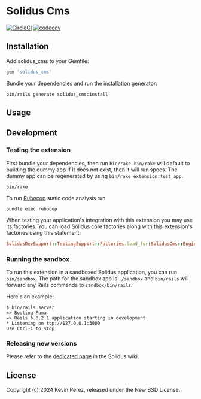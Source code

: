 # Solidus Cms

[![CircleCI](https://circleci.com/gh/solidusio-contrib/solidus_cms.svg?style=shield)](https://circleci.com/gh/solidusio-contrib/solidus_cms)
[![codecov](https://codecov.io/gh/solidusio-contrib/solidus_cms/branch/main/graph/badge.svg)](https://codecov.io/gh/solidusio-contrib/solidus_cms)

<!-- Explain what your extension does. -->

## Installation

Add solidus_cms to your Gemfile:

```ruby
gem 'solidus_cms'
```

Bundle your dependencies and run the installation generator:

```shell
bin/rails generate solidus_cms:install
```

## Usage

<!-- Explain how to use your extension once it's been installed. -->

## Development

### Testing the extension

First bundle your dependencies, then run `bin/rake`. `bin/rake` will default to building the dummy
app if it does not exist, then it will run specs. The dummy app can be regenerated by using
`bin/rake extension:test_app`.

```shell
bin/rake
```

To run [Rubocop](https://github.com/bbatsov/rubocop) static code analysis run

```shell
bundle exec rubocop
```

When testing your application's integration with this extension you may use its factories.
You can load Solidus core factories along with this extension's factories using this statement:

```ruby
SolidusDevSupport::TestingSupport::Factories.load_for(SolidusCms::Engine)
```

### Running the sandbox

To run this extension in a sandboxed Solidus application, you can run `bin/sandbox`. The path for
the sandbox app is `./sandbox` and `bin/rails` will forward any Rails commands to
`sandbox/bin/rails`.

Here's an example:

```
$ bin/rails server
=> Booting Puma
=> Rails 6.0.2.1 application starting in development
* Listening on tcp://127.0.0.1:3000
Use Ctrl-C to stop
```

### Releasing new versions

Please refer to the [dedicated page](https://github.com/solidusio/solidus/wiki/How-to-release-extensions) in the Solidus wiki.

## License

Copyright (c) 2024 Kevin Perez, released under the New BSD License.
